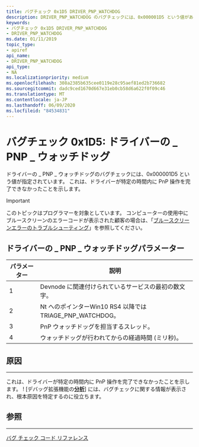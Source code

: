 ```yaml
---
title: バグチェック 0x1D5 DRIVER_PNP_WATCHDOG
description: DRIVER_PNP_WATCHDOG のバグチェックには、0x000001D5 という値があります。 システム全体のウォッチドッグの有効期限が切れています。 これは、ドライバーが特定の時間内に PnP 操作を完了できなかったことを示します。
keywords:
- バグチェック 0x1D5 DRIVER_PNP_WATCHDOG
- DRIVER_PNP_WATCHDOG
ms.date: 01/11/2019
topic_type:
- apiref
api_name:
- DRIVER_PNP_WATCHDOG
api_type:
- NA
ms.localizationpriority: medium
ms.openlocfilehash: 308a2385b635cee0119e28c95aef81ed2b736682
ms.sourcegitcommit: dadc9ced1670d667e31eb0cb58d6a622f0f09c46
ms.translationtype: MT
ms.contentlocale: ja-JP
ms.lasthandoff: 06/09/2020
ms.locfileid: "84534831"
---
```

# <a name="bug-check-0x1d5-driver_pnp_watchdog"></a>バグチェック 0x1D5: ドライバーの \_ PNP \_ ウォッチドッグ

ドライバーの \_ PNP \_ ウォッチドッグのバグチェックには、0x000001D5 という値が指定されています。 これは、ドライバーが特定の時間内に PnP 操作を完了できなかったことを示します。

> [!IMPORTANT]
> このトピックはプログラマーを対象としています。 コンピューターの使用中にブルースクリーンのエラーコードが表示された顧客の場合は、「[ブルースクリーンエラーのトラブルシューティング](https://www.windows.com/stopcode)」を参照してください。

 

## <a name="driver_pnp_watchdog-parameters"></a>ドライバーの \_ PNP \_ ウォッチドッグパラメーター

|パラメーター|説明|
|-------- |---------- |
|1| Devnode に関連付けられているサービスの最初の数文字。|
|2| Nt へのポインターWin10 RS4 以降では TRIAGE_PNP_WATCHDOG。 |
|3| PnP ウォッチドッグを担当するスレッド。|
|4| ウォッチドッグが行われてからの経過時間 (ミリ秒)。 |


## <a name="cause"></a>原因
-----

これは、ドライバーが特定の時間内に PnP 操作を完了できなかったことを示します。 ! [デバッグ拡張機能の[**分析**](-analyze.md)] には、バグチェックに関する情報が表示され、根本原因を特定するのに役立ちます。


## <a name="see-also"></a>参照
----------

[バグ チェック コード リファレンス](bug-check-code-reference2.md)

